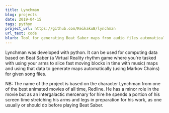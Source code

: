 ```yaml
---
title: Lynchman
blog: projects
date: 2019-04-15
tags: python
project_url: https://github.com/KeikakuB/lynchman
url_text: code
blurb: Tool for generating Beat Saber maps from audio files automatically.
---
```

Lynchman was developed with python. It can be used for computing data based on Beat Saber (a Virtual Reality rhythm game where you're tasked with using your arms to slice fast moving blocks in time with music) maps and using that data to generate maps automatically (using Markov Chains) for given song files.

NB: The name of the project is based on the character Lynchman from one of the best animated movies of all time, Redline. He has a minor role in the movie but as an intergalactic mercenary for hire he spends a portion of his screen time stretching his arms and legs in preparation for his work, as one usually or should do before playing Beat Saber.
